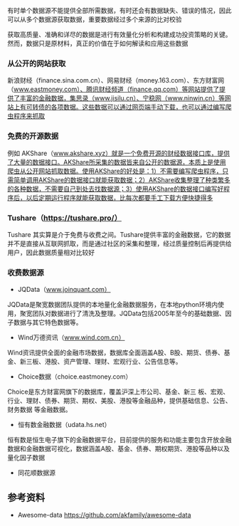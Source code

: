 有时单个数据源不能提供全部所需数据，有时还会有数据缺失、错误的情况，因此可以从多个数据源获取数据，重要数据经过多个来源的比对校验

获取高质量、准确和详尽的数据是进行有效量化分析和构建成功投资策略的关键。然而，数据只是原材料，真正的价值在于如何解读和应用这些数据

### 从公开的网站获取

新浪财经（finance.sina.com.cn）、网易财经（money.163.com）、东方财富网（www.eastmoney.com）、腾讯财经频道（finance.qq.com）等网站提供了提供了丰富的金融数据，集思录（www.jisilu.cn）、宁稳网（www.ninwin.cn）等网站上有可转债的各项数据。这些数据可以通过网页端手动下载，也可以通过编写爬虫程序来抓取

### 免费的开源数据

例如 AKShare（www.akshare.xyz）就是一个免费开源的财经数据接口库，提供了大量的数据接口。AKShare所采集的数据皆来自公开的数据源，本质上是使用爬虫从公开网站抓取数据。使用AKShare的好处是：1）不需要编写爬虫程序，只需简单调用AKShare的数据接口就能获取数据；2）AKShare收集整理了种类繁多的各种数据，不需要自己到处去找数据源；3）使用AKShare的数据接口编写好程序后，以后定期运行程序就能获取数据，比每次都要手工下载方便快捷得多

### Tushare（https://tushare.pro/）

Tushare 其实算是介于免费与收费之间。Tushare提供丰富的金融数据，它的数据并不是直接从互联网抓取，而是通过社区的采集和整理，经过质量控制后再提供给用户，因此数据质量相对比较好

### 收费数据源

- JQData（www.joinquant.com）

JQData是聚宽数据团队提供的本地量化金融数据服务，在本地python环境内使用，聚宽团队对数据进行了清洗及整理。JQData包括2005年至今的基础数据、因子数据与其它特色数据等。

- Wind万德资讯（www.wind.com.cn）

Wind资讯提供全面的金融市场数据，数据库全面涵盖A股、B股、期货、债券、基金、新三板、港股、资产管理、理财、宏观行业、公告信息等。

- Choice数据（choice.eastmoney.com）

Choice是东方财富网旗下的数据库，覆盖沪深上市公司、基金、新三 板、宏观、行业、理财、债券、期货、期权、美股、港股等金融品种，提供基础信息、公告、财务数据 等金融数据。

- 恒有数金融数据（udata.hs.net）

恒有数是恒生电子旗下的金融数据平台，目前提供的服务和功能主要包含开放金融数据和金融数据可视化，数据涵盖A股、基金、债券、期权期货、港股等品种以及量化因子数据

- 同花顺数据源

## 参考资料

- Awesome-data <https://github.com/akfamily/awesome-data>